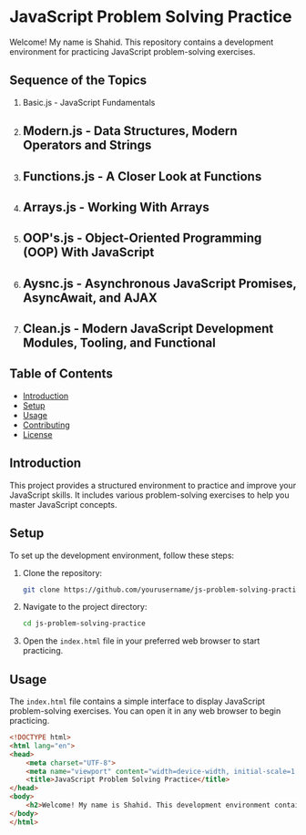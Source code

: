 # JavaScript Problem Solving Practice

Welcome! My name is Shahid. This repository contains a development environment for practicing JavaScript problem-solving exercises.

## Sequence of the Topics
1. Basic.js - JavaScript Fundamentals
2. ## Modern.js - Data Structures, Modern Operators and Strings
3. ## Functions.js - A Closer Look at Functions
4. ## Arrays.js - Working With Arrays
5. ## OOP's.js - Object-Oriented Programming (OOP) With JavaScript
6. ## Aysnc.js - Asynchronous JavaScript Promises, AsyncAwait, and AJAX
7. ## Clean.js - Modern JavaScript Development Modules, Tooling, and Functional

## Table of Contents
- [Introduction](#introduction)
- [Setup](#setup)
- [Usage](#usage)
- [Contributing](#contributing)
- [License](#license)


## Introduction

This project provides a structured environment to practice and improve your JavaScript skills. It includes various problem-solving exercises to help you master JavaScript concepts.

## Setup

To set up the development environment, follow these steps:

1. Clone the repository:
    ```bash
    git clone https://github.com/yourusername/js-problem-solving-practice.git
    ```

2. Navigate to the project directory:
    ```bash
    cd js-problem-solving-practice
    ```

3. Open the `index.html` file in your preferred web browser to start practicing.

## Usage

The `index.html` file contains a simple interface to display JavaScript problem-solving exercises. You can open it in any web browser to begin practicing.

```html
<!DOCTYPE html>
<html lang="en">
<head>
    <meta charset="UTF-8">
    <meta name="viewport" content="width=device-width, initial-scale=1.0">
    <title>JavaScript Problem Solving Practice</title>
</head>
<body>
    <h2>Welcome! My name is Shahid. This development environment contains JavaScript problem-solving exercises for practice.</h2>
</body>
</html>
